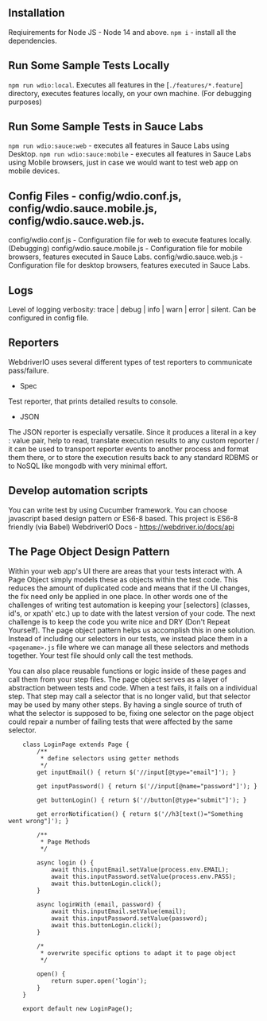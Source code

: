 ## Installation

Reqiuirements for Node JS - Node 14 and above.
`npm i` - install all the dependencies.


## Run Some Sample Tests Locally

`npm run wdio:local`. Executes all features in the [`./features/*.feature`] directory, executes features locally, on your own machine. (For debugging purposes)

## Run Some Sample Tests in Sauce Labs
`npm run wdio:sauce:web` - executes all features in Sauce Labs using Desktop.
`npm run wdio:sauce:mobile` - executes all features in Sauce Labs using Mobile browsers, just in case we would want to test web app on mobile devices.

## Config Files - config/wdio.conf.js, config/wdio.sauce.mobile.js, config/wdio.sauce.web.js.

config/wdio.conf.js - Configuration file for web to execute features locally. (Debugging)
config/wdio.sauce.mobile.js - Configuration file for mobile browsers, features executed in Sauce Labs.
config/wdio.sauce.web.js - Configuration file for desktop browsers, features executed in Sauce Labs.

## Logs  

Level of logging verbosity: trace | debug | info | warn | error | silent. Can be configured in config file.

## Reporters

WebdriverIO uses several different types of test reporters to communicate pass/failure.  

* Spec

Test reporter, that prints detailed results to console.

* JSON

The JSON reporter is especially versatile. Since it produces a literal in a key : value pair, help to read, translate execution results to any custom reporter / it can be used to transport reporter events to another process and format them there, or to store the execution results back to any standard RDBMS or to NoSQL like mongodb with very minimal effort.

## Develop automation scripts

You can write test by using Cucumber framework. You can choose javascript based design pattern or ES6-8 based. This project is ES6-8 friendly (via Babel)
WebdriverIO Docs - https://webdriver.io/docs/api

## The Page Object Design Pattern

Within your web app's UI there are areas that your tests interact with. A Page Object simply models these as objects within the test code. This reduces the amount of duplicated code and means that if the UI changes, the fix need only be applied in one place. In other words one of the challenges of writing test automation is keeping your [selectors] (classes, id's, or xpath' etc.) up to date with the latest version of your code.  The next challenge is to keep the code you write nice and DRY (Don't Repeat Yourself).  The page object pattern helps us accomplish this in one solution.  Instead of including our selectors in our tests, we instead place them in a `<pagename>.js` file where we can manage all these selectors and methods together. Your test file should only call the test methods.

You can also place reusable functions or logic inside of these pages and call them from your step files. The page object serves as a layer of abstraction between tests and code.  When a test fails, it fails on a individual step.  That step may call a selector that is no longer valid, but that selector may be used by many other steps.  By having a single source of truth of what the selector is supposed to be, fixing one selector on the page object could repair a number of failing tests that were affected by the same selector.


```
	class LoginPage extends Page {
		/**
		 * define selectors using getter methods
		 */
		get inputEmail() { return $('//input[@type="email"]'); }

		get inputPassword() { return $('//input[@name="password"]'); }

		get buttonLogin() { return $('//button[@type="submit"]'); }

		get errorNotification() { return $('//h3[text()="Something went wrong"]'); }

		/**
		 * Page Methods
		 */

		async login () {
			await this.inputEmail.setValue(process.env.EMAIL);
			await this.inputPassword.setValue(process.env.PASS);
			await this.buttonLogin.click();
		}

		async loginWith (email, password) {
			await this.inputEmail.setValue(email);
			await this.inputPassword.setValue(password);
			await this.buttonLogin.click();
		}
		
		/*
		 * overwrite specific options to adapt it to page object
		 */

		open() {
			return super.open('login');
		}
	}

	export default new LoginPage();

```
